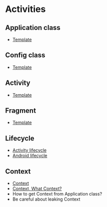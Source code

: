 Activities
==========


Application class
-----------------

- [Template](https://github.com/petrnohejl/Android-Templates-And-Utilities/tree/master/Src-Application-Class)


Config class
------------

- [Template](https://github.com/petrnohejl/Android-Templates-And-Utilities/tree/master/Src-Config)


Activity
--------

- [Template](https://github.com/petrnohejl/Android-Templates-And-Utilities/tree/master/Src-MVC-Activity)


Fragment
--------

- [Template](https://github.com/petrnohejl/Android-Templates-And-Utilities/tree/master/Src-MVC-Fragment)


Lifecycle
---------

- [Activity lifecycle](https://developer.android.com/guide/components/activities/activity-lifecycle.html)
- [Android lifecycle](https://github.com/xxv/android-lifecycle)


Context
-------

- [Context](https://developer.android.com/reference/android/content/Context.html)
- [Context, What Context?](https://possiblemobile.com/2013/06/context/)
- How to get Context from Application class?
- Be careful about leaking Context
